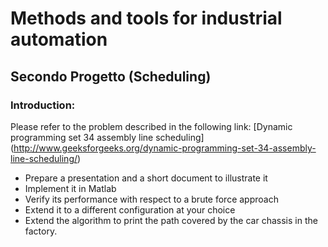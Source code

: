 # Methods and tools for industrial automation
## Secondo Progetto (Scheduling)

### Introduction:
Please refer to the problem described in the following link:
[Dynamic programming set 34 assembly line scheduling] (http://www.geeksforgeeks.org/dynamic-programming-set-34-assembly-line-scheduling/)

*	Prepare a presentation and a short document to illustrate it
*	Implement it in Matlab
*	Verify its performance with respect to a brute force approach
*	Extend it to a different configuration at your choice
*	Extend the algorithm to print the path covered by the car chassis in the factory.

